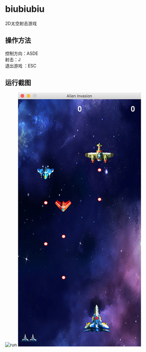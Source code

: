 # biubiubiu
2D太空射击游戏
## 操作方法
控制方向：ASDE<br>
射击：J <br>
退出游戏 ：ESC

## 运行截图
![run](https://github.com/shtiyu/biubiubiu/blob/master/images/example.gif?raw=true)
![run](https://github.com/shtiyu/biubiubiu/blob/master/images/example.png?raw=true)
